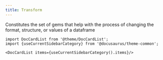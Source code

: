 ```yaml
---
title: Transform
---
```


Constitutes the set of gems that help with the process of changing the format, structure, or values of a dataframe

```mdx-code-block
import DocCardList from '@theme/DocCardList';
import {useCurrentSidebarCategory} from '@docusaurus/theme-common';

<DocCardList items={useCurrentSidebarCategory().items}/>
```
